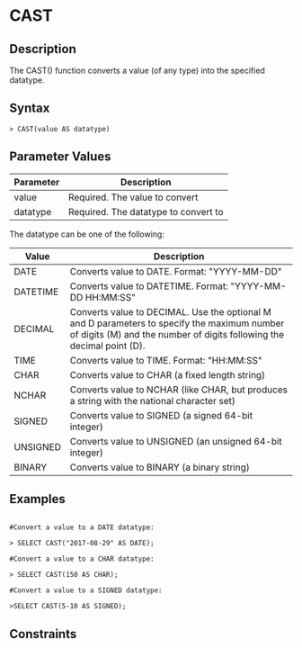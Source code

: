 # **CAST**

## **Description**
The CAST() function converts a value (of any type) into the specified datatype.

## **Syntax**
```
> CAST(value AS datatype)

```

## **Parameter Values**
|  Parameter   | Description  |
|  ----  | ----  |
| value  | Required. The value to convert |
| datatype  | Required. The datatype to convert to |


The datatype can be one of the following:

|  Value   | Description  |
|  ----  | ----  |
| DATE  | Converts value to DATE. Format: "YYYY-MM-DD" |
| DATETIME  | Converts value to DATETIME. Format: "YYYY-MM-DD HH:MM:SS" |
| DECIMAL  | Converts value to DECIMAL. Use the optional M and D parameters to specify the maximum number of digits (M) and the number of digits following the decimal point (D). |
| TIME  | Converts value to TIME. Format: "HH:MM:SS" |
| CHAR  | Converts value to CHAR (a fixed length string) |
| NCHAR  | Converts value to NCHAR (like CHAR, but produces a string with the national character set) |
| SIGNED  | Converts value to SIGNED (a signed 64-bit integer) |
| UNSIGNED  | Converts value to UNSIGNED (an unsigned 64-bit integer) |
| BINARY  | Converts value to BINARY (a binary string) |


## **Examples**
```

#Convert a value to a DATE datatype:

> SELECT CAST("2017-08-29" AS DATE);

#Convert a value to a CHAR datatype:

> SELECT CAST(150 AS CHAR);

#Convert a value to a SIGNED datatype:

>SELECT CAST(5-10 AS SIGNED);

```

## **Constraints**


